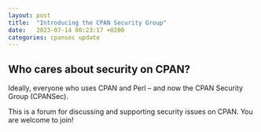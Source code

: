 ```yaml
---
layout: post
title:  "Introducing the CPAN Security Group"
date:   2023-07-14 00:23:17 +0200
categories: cpansec update
---
```


## Who cares about security on CPAN?

Ideally, everyone who uses CPAN and Perl – and now the CPAN Security Group (CPANSec).

This is a forum for discussing and supporting security issues on CPAN.
You are welcome to join!
